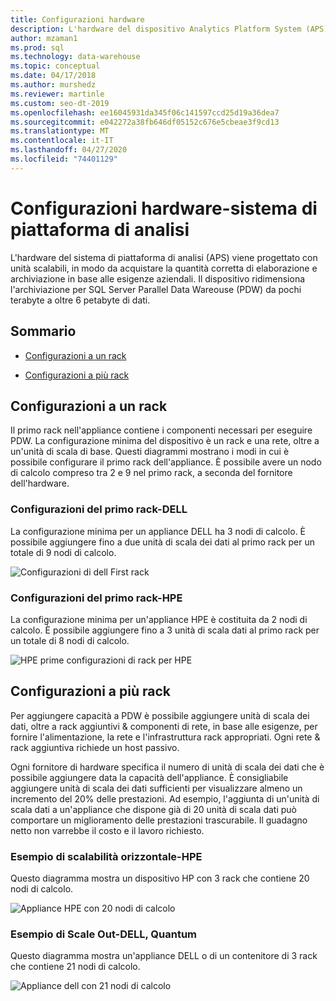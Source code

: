```yaml
---
title: Configurazioni hardware
description: L'hardware del dispositivo Analytics Platform System (APS) viene progettato con unità scalabili, in modo da acquistare la quantità corretta di elaborazione e archiviazione in base alle esigenze aziendali. Il dispositivo ridimensiona l'archiviazione per data warehouse parallele da pochi terabyte a oltre 6 petabyte di dati.
author: mzaman1
ms.prod: sql
ms.technology: data-warehouse
ms.topic: conceptual
ms.date: 04/17/2018
ms.author: murshedz
ms.reviewer: martinle
ms.custom: seo-dt-2019
ms.openlocfilehash: ee16045931da345f06c141597ccd25d19a36dea7
ms.sourcegitcommit: e042272a38fb646df05152c676e5cbeae3f9cd13
ms.translationtype: MT
ms.contentlocale: it-IT
ms.lasthandoff: 04/27/2020
ms.locfileid: "74401129"
---
```

# <a name="hardware-configurations---analytics-platform-system"></a>Configurazioni hardware-sistema di piattaforma di analisi
L'hardware del sistema di piattaforma di analisi (APS) viene progettato con unità scalabili, in modo da acquistare la quantità corretta di elaborazione e archiviazione in base alle esigenze aziendali. Il dispositivo ridimensiona l'archiviazione per SQL Server Parallel Data Wareouse (PDW) da pochi terabyte a oltre 6 petabyte di dati.  
  
## <a name="contents"></a>Sommario  
  
-   [Configurazioni a un rack](#section1)  
  
-   [Configurazioni a più rack](#section2)  

  
## <a name="one-rack-configurations"></a><a name="section1"></a>Configurazioni a un rack  
Il primo rack nell'appliance contiene i componenti necessari per eseguire PDW. La configurazione minima del dispositivo è un rack e una rete, oltre a un'unità di scala di base. Questi diagrammi mostrano i modi in cui è possibile configurare il primo rack dell'appliance. È possibile avere un nodo di calcolo compreso tra 2 e 9 nel primo rack, a seconda del fornitore dell'hardware.  
  
### <a name="first-rack-configurations---dell"></a>Configurazioni del primo rack-DELL  
La configurazione minima per un appliance DELL ha 3 nodi di calcolo. È possibile aggiungere fino a due unità di scala dei dati al primo rack per un totale di 9 nodi di calcolo.  
  
![Configurazioni di dell First rack](media/first-rack-configurations-dell.png "Configurazioni di dell First rack")  
  
### <a name="first-rack-configurations---hpe"></a>Configurazioni del primo rack-HPE  
La configurazione minima per un'appliance HPE è costituita da 2 nodi di calcolo. È possibile aggiungere fino a 3 unità di scala dati al primo rack per un totale di 8 nodi di calcolo.  
  
![HPE prime configurazioni di rack per HPE](media/first-rack-configurations-hpe.png "HPE prime configurazioni di rack")  
  
## <a name="multi-rack-configurations"></a><a name="section2"></a>Configurazioni a più rack  
Per aggiungere capacità a PDW è possibile aggiungere unità di scala dei dati, oltre a rack aggiuntivi & componenti di rete, in base alle esigenze, per fornire l'alimentazione, la rete e l'infrastruttura rack appropriati. Ogni rete & rack aggiuntiva richiede un host passivo.  
  
Ogni fornitore di hardware specifica il numero di unità di scala dei dati che è possibile aggiungere data la capacità dell'appliance. È consigliabile aggiungere unità di scala dei dati sufficienti per visualizzare almeno un incremento del 20% delle prestazioni. Ad esempio, l'aggiunta di un'unità di scala dati a un'appliance che dispone già di 20 unità di scala dati può comportare un miglioramento delle prestazioni trascurabile. Il guadagno netto non varrebbe il costo e il lavoro richiesto.  
  
### <a name="scale-out-example---hpe"></a>Esempio di scalabilità orizzontale-HPE  
Questo diagramma mostra un dispositivo HP con 3 rack che contiene 20 nodi di calcolo.  
  
![Appliance HPE con 20 nodi di calcolo](media/scale-out-hpe.png "Appliance HPE con 20 nodi di calcolo")  
  
### <a name="scale-out-example---dell-quanta"></a>Esempio di Scale Out-DELL, Quantum  
Questo diagramma mostra un'appliance DELL o di un contenitore di 3 rack che contiene 21 nodi di calcolo.  
  
![Appliance dell con 21 nodi di calcolo](media/scale-out-dell.png "Appliance dell con 21 nodi di calcolo")  
 
